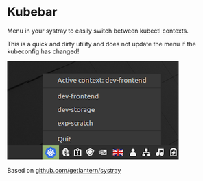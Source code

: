 # Kubebar

Menu in your systray to easily switch between kubectl contexts.

This is a quick and dirty utility and does not update the menu if the kubeconfig has changed!

![](.github/screenshot.png)

Based on [github.com/getlantern/systray](github.com/getlantern/systray)